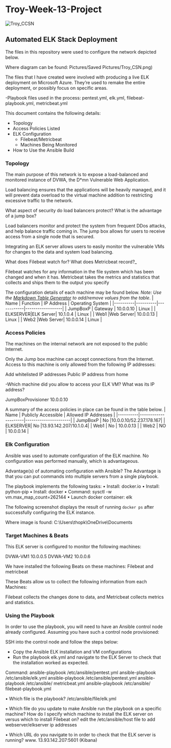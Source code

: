 # Troy-Week-13-Project
![Troy_CCSN](https://user-images.githubusercontent.com/85655831/136860846-b53156cf-ca0f-4dcc-bebd-de7e4a6a68de.PNG)

## Automated ELK Stack Deployment

The files in this repository were used to configure the network depicted below.

Where diagram can be found: Pictures/Saved Pictures/Troy_CSN.png)

The files that I have created were involved with producing a live ELK deployment on Microsoft Azure. They’re used to remake the entire deployment, or possibly focus on specific areas. 

-Playbook files used in the process: pentest.yml, elk.yml, filebeat-playbook.yml, metricbeat.yml

This document contains the following details:
- Topology
- Access Policies Listed
- ELK Configuration
  - Filebeat/Metricbeat
  - Machines Being Monitored
- How to Use the Ansible Build

### Topology

The main purpose of this network is to expose a load-balanced and monitored instance of DVWA, the D*mn Vulnerable Web Application.

Load balancing ensures that the applications will be heavily managed, and 
it will prevent data overload to the virtual machine addition to restricting excessive traffic to the network.


What aspect of security do load balancers protect? What is the advantage of a jump box?

Load balancers monitor and protect the system from frequent DDos attacks, and help balance traffic coming in. The jump box allows for users to receive access from a single node that is secured.

Integrating an ELK server allows users to easily monitor the vulnerable 
VMs for changes to the data and system load balancing.

What does Filebeat watch for? What does Metricbeat record?_

Filebeat watches for any information in the file system which has been changed and when it has. Metricbeat takes the metrics and statistics that collects and ships them to the output you specify

The configuration details of each machine may be found below.
_Note: Use the [Markdown Table Generator](http://www.tablesgenerator.com/markdown_tables) to add/remove values from the table_.
| Name     | Function | IP Address | Operating System |
|----------|----------|------------|------------------|
| JumpBoxP | Gateway  | 10.0.0.10  | Linux            |
| ELKSERVER|ELK Server| 10.1.0.4   | Linux            |
| Web1     |Web Server| 10.0.0.13  | Linux            |
| Web2     |Web Server| 10.0.0.14  | Linux            |

### Access Policies

The machines on the internal network are not exposed to the public Internet. 

Only the Jump box machine can accept connections from the Internet. Access to this machine is only allowed from the following IP addresses:

Add whitelisted IP addresses Public IP address from home

-Which machine did you allow to access your ELK VM? What was its IP address?

JumpBoxProvisioner 10.0.0.10

A summary of the access policies in place can be found in the table below.
| Name     | Publicly Accessible | Allowed IP Addresses |
|----------|---------------------|----------------------|
| JumpBoxP |    No               |10.0.0.10/52.237.178.167|
| ELKSERVER|    No               |13.93.142.207/10.1.0.4|                                                           | Web1     |    No               |     10.0.0.13        |
| Web2     |    NO               |       10.0.0.14         |

### Elk Configuration

Ansible was used to automate configuration of the ELK machine. No configuration was performed manually, which is advantageous.

Advantage(s) of automating configuration with Ansible? The Advantage is that you can put commands into multiple servers from a single playbook.

The playbook implements the following tasks:
•  Install: docker.io 
•  Install: python-pip 
•  Install: docker 
•  Command: sysctl -w vm.max_map_count=262144 
•  Launch docker container: elk

The following screenshot displays the result of running `docker ps` after successfully configuring the ELK instance.

 

Where image is found: C:\Users\thopk\OneDrive\Documents
### Target Machines & Beats
This ELK server is configured to monitor the following machines:

DVWA-VM1 10.0.0.5 DVWA-VM2 10.0.0.6

We have installed the following Beats on these machines:
Filebeat and metricbeat

These Beats allow us to collect the following information from each 
Machines:

Filebeat collects the changes done to data, and Metricbeat collects metrics and statistics.

### Using the Playbook
In order to use the playbook, you will need to have an Ansible control node already configured. Assuming you have such a control node provisioned: 

SSH into the control node and follow the steps below:
- Copy the Ansible ELK installation and VM configurations 
- Run the playbook elk.yml and navigate to the ELK Server to check that the installation worked as expected.

Command: ansible-playbook /etc/ansible/pentest.yml
         ansible-playbook /etc/ansible/elk.yml
         ansible-playbook /etc/ansible/pentest.yml
         ansible-playbook /etc/ansible/ metricbeat.yml
         ansible-playbook /etc/ansible/ filebeat-playbook.yml




• Which file is the playbook? /etc/ansible/file/elk.yml 

• Which file do you update to make Ansible run the playbook on a specific machine? How do I specify which machine to install the ELK server on versus which to install Filebeat on? edit the /etc/ansible/host file to add webserver/elkserver ip addresses 

•  Which URL do you navigate to in order to check that the ELK server is running? www. 13.93.142.207:5601 (Kibana)

